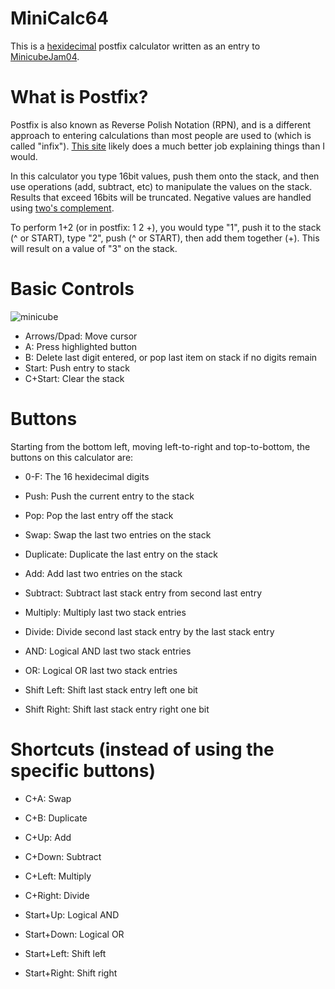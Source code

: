 # MiniCalc64

This is a [hexidecimal](https://en.wikipedia.org/wiki/Hexadecimal) postfix calculator written as an entry to [MinicubeJam04](https://itch.io/jam/minicubejam04).

# What is Postfix?

Postfix is also known as Reverse Polish Notation (RPN), and is a different approach to entering calculations than most people are used to (which is called "infix"). [This site](https://www.mathblog.dk/reverse-polish-notation/) likely does a much better job explaining things than I would.

In this calculator you type 16bit values, push them onto the stack, and then use operations (add, subtract, etc) to manipulate the values on the stack. Results that exceed 16bits will be truncated. Negative values are handled using [two's complement](https://en.wikipedia.org/wiki/Two%27s_complement).

To perform 1+2 (or in postfix: 1 2 +), you would type "1", push it to the stack (^ or START), type "2", push (^ or START), then add them together (+). This will result on a value of "3" on the stack.

# Basic Controls

![minicube](https://user-images.githubusercontent.com/10489588/188783434-0d5fae39-1a6a-4bd4-a6fc-27a829dbad34.gif)

- Arrows/Dpad: Move cursor
- A: Press highlighted button
- B: Delete last digit entered, or pop last item on stack if no digits remain
- Start: Push entry to stack
- C+Start: Clear the stack

# Buttons

Starting from the bottom left, moving left-to-right and top-to-bottom, the buttons on this calculator are:

- 0-F: The 16 hexidecimal digits

- Push: Push the current entry to the stack
- Pop: Pop the last entry off the stack
- Swap: Swap the last two entries on the stack
- Duplicate: Duplicate the last entry on the stack

- Add: Add last two entries on the stack
- Subtract: Subtract last stack entry from second last entry
- Multiply: Multiply last two stack entries
- Divide: Divide second last stack entry by the last stack entry

- AND: Logical AND last two stack entries
- OR: Logical OR last two stack entries
- Shift Left: Shift last stack entry left one bit
- Shift Right: Shift last stack entry right one bit

# Shortcuts (instead of using the specific buttons)

- C+A: Swap
- C+B: Duplicate

- C+Up: Add
- C+Down: Subtract
- C+Left: Multiply
- C+Right: Divide

- Start+Up: Logical AND
- Start+Down: Logical OR
- Start+Left: Shift left
- Start+Right: Shift right
